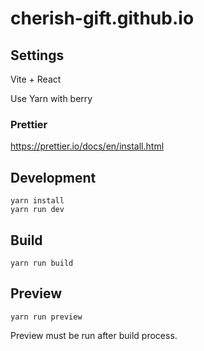 # cherish-gift.github.io

## Settings

Vite + React

Use Yarn with berry

### Prettier

https://prettier.io/docs/en/install.html

## Development

```
yarn install
yarn run dev
```

## Build

```
yarn run build
```

## Preview

```
yarn run preview
```

Preview must be run after build process.
